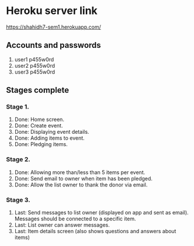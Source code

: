 
# Heroku server link

https://shahidh7-sem1.herokuapp.com/

## Accounts and passwords

1. user1 p455w0rd
2. user2 p455w0rd
3. user3 p455w0rd

## Stages complete

### Stage 1.
1. Done: Home screen.
2. Done: Create event.
3. Done: Displaying event details. 
4. Done: Adding items to event.
5. Done: Pledging items.

### Stage 2.
1. Done: Allowing more than/less than 5 items per event.
2. Done: Send email to owner when item has been pledged.
3. Done: Allow the list owner to thank the donor via email.

### Stage 3.

1. Last: Send messages to list owner (displayed on app and sent as email). Messages should be connected to a specific item.
2. Last: List owner can answer messages. 
3. Last: Item details screen (also shows questions and answers about items)
